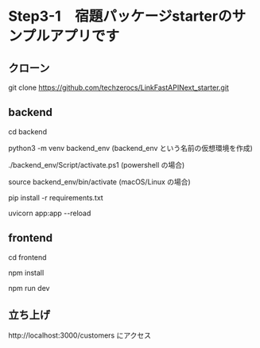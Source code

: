 # Step3-1　宿題パッケージstarterのサンプルアプリです

## クローン
git clone https://github.com/techzerocs/LinkFastAPINext_starter.git


## backend
cd backend

python3 -m venv backend_env (backend_env という名前の仮想環境を作成)

./backend_env/Script/activate.ps1 (powershell の場合)

source backend_env/bin/activate (macOS/Linux の場合)

pip install -r requirements.txt

uvicorn app:app --reload

## frontend

cd frontend

npm install

npm run dev

## 立ち上げ
http://localhost:3000/customers にアクセス
